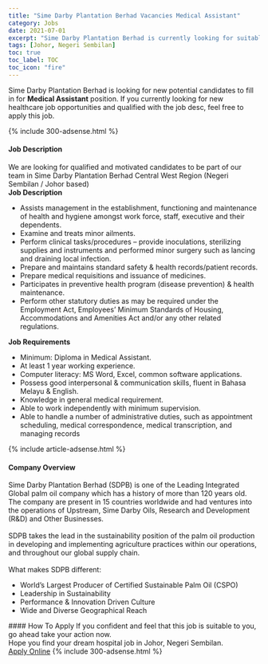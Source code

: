 ```yaml
---
title: "Sime Darby Plantation Berhad Vacancies Medical Assistant" 
category: Jobs 
date: 2021-07-01 
excerpt: "Sime Darby Plantation Berhad is currently looking for suitable person to fill in the Medical Assistant which positioned at Johor, Negeri Sembilan" 
tags: [Johor, Negeri Sembilan] 
toc: true 
toc_label: TOC 
toc_icon: "fire" 
--- 
```


<p>Sime Darby Plantation Berhad is looking for new potential candidates to fill in for <b>Medical Assistant</b> position. If you currently looking for new healthcare job opportunities and qualified with the job desc, feel free to apply this job.
</p>{% include 300-adsense.html %} 
<div><div><h4>Job Description</h4></div><div><div><span><div><div>We are looking for qualified and motivated candidates to be part of our team in Sime Darby Plantation Berhad Central West Region (Negeri Sembilan / Johor based)</div><div><strong>Job Description</strong></div><ul><li>Assists management in the establishment, functioning and maintenance of health and hygiene amongst work force, staff, executive and their dependents.</li><li>Examine and treats minor ailments.</li><li>Perform clinical tasks/procedures &#8211; provide inoculations, sterilizing supplies and instruments and performed minor surgery such as lancing and draining local infection.&#160;</li><li>Prepare and maintains standard safety &amp; health records/patient records.</li><li>Prepare medical requisitions and issuance of medicines.</li><li>Participates in preventive health program (disease prevention) &amp; health maintenance.</li><li>Perform other statutory duties as may be required under the Employment Act, Employees&#8217; Minimum Standards of Housing, Accommodations and Amenities Act and/or any other related regulations.</li></ul><div><strong>Job Requirements</strong></div><ul><li>Minimum: Diploma in Medical Assistant.</li><li>At least 1 year working experience.</li><li>Computer literacy: MS Word, Excel, common software applications.</li><li>Possess good interpersonal &amp; communication skills, fluent in Bahasa Melayu &amp; English.</li><li>Knowledge in general medical requirement.</li><li>Able to work independently with minimum supervision.</li><li>Able to handle a number of administrative duties, such as appointment scheduling, medical correspondence, medical transcription, and managing records</li></ul></div></span></div></div></div> 
{% include article-adsense.html %} 
<div><div><h4>Company Overview</h4></div><div><div><span><div><div>
	Sime Darby Plantation Berhad (SDPB) is one of the Leading Integrated Global palm oil company which has a history of more than 120 years old. The company are present in 15 countries worldwide and had ventures into the operations of Upstream, Sime Darby Oils, Research and Development (R&amp;D) and Other Businesses.</div>
<div>
<br>
	SDPB takes the lead in the sustainability position of the palm oil production in developing and implementing agriculture practices within our operations, and throughout our global supply chain.&#160;</div>
<div>
<br>
	What makes SDPB different:</div>
<ul>
<li>
		World&#8217;s Largest Producer of Certified Sustainable Palm Oil (CSPO)</li>
<li>
		Leadership in Sustainability</li>
<li>
		Performance &amp; Innovation Driven Culture</li>
<li>
		Wide and Diverse Geographical Reach</li>
</ul></div></span></div></div></div> 
#### How To Apply 
If you confident and feel that this job is suitable to you, go ahead take your action now. <br/> 
Hope you find your dream hospital job in Johor, Negeri Sembilan. <br/> 
<a href="https://www.jobstreet.com.my/en/job/medical-assistant-4604603?jobId=jobstreet-my-job-4604603" class="btn btn--warning" target="_blank" rel="nofollow noopenner">Apply Online</a> 
{% include 300-adsense.html %} 
